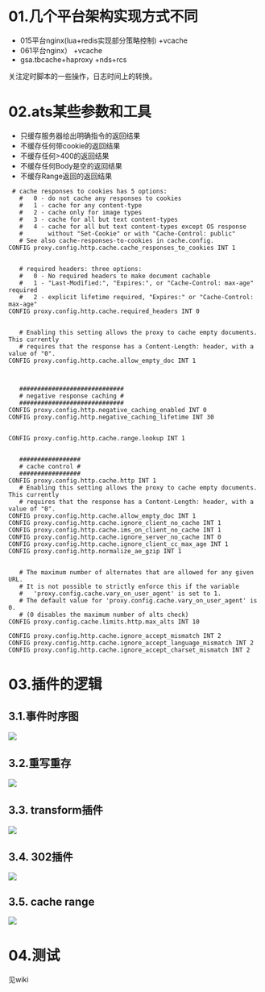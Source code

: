 # 01.几个平台架构实现方式不同

* 015平台nginx\(lua+redis实现部分策略控制\) +vcache
* 061平台nginx） +vcache
* gsa.tbcache+haproxy +nds+rcs

关注定时脚本的一些操作，日志时间上的转换。

# 02.ats某些参数和工具

* 只缓存服务器给出明确指令的返回结果
* 不缓存任何带cookie的返回结果
* 不缓存任何&gt;400的返回结果
* 不缓存任何Body是空的返回结果
* 不缓存Range返回的返回结果

```
 # cache responses to cookies has 5 options:
   #   0 - do not cache any responses to cookies
   #   1 - cache for any content-type
   #   2 - cache only for image types
   #   3 - cache for all but text content-types
   #   4 - cache for all but text content-types except OS response
   #       without "Set-Cookie" or with "Cache-Control: public"
   # See also cache-responses-to-cookies in cache.config.
CONFIG proxy.config.http.cache.cache_responses_to_cookies INT 1


   # required headers: three options:
   #   0 - No required headers to make document cachable
   #   1 - "Last-Modified:", "Expires:", or "Cache-Control: max-age" required
   #   2 - explicit lifetime required, "Expires:" or "Cache-Control: max-age"
CONFIG proxy.config.http.cache.required_headers INT 0


   # Enabling this setting allows the proxy to cache empty documents. This currently
   # requires that the response has a Content-Length: header, with a value of "0".
CONFIG proxy.config.http.cache.allow_empty_doc INT 1



   #############################
   # negative response caching #
   #############################
CONFIG proxy.config.http.negative_caching_enabled INT 0
CONFIG proxy.config.http.negative_caching_lifetime INT 30


CONFIG proxy.config.http.cache.range.lookup INT 1


   #################
   # cache control #
   #################
CONFIG proxy.config.http.cache.http INT 1
   # Enabling this setting allows the proxy to cache empty documents. This currently
   # requires that the response has a Content-Length: header, with a value of "0".
CONFIG proxy.config.http.cache.allow_empty_doc INT 1
CONFIG proxy.config.http.cache.ignore_client_no_cache INT 1
CONFIG proxy.config.http.cache.ims_on_client_no_cache INT 1
CONFIG proxy.config.http.cache.ignore_server_no_cache INT 0
CONFIG proxy.config.http.cache.ignore_client_cc_max_age INT 1
CONFIG proxy.config.http.normalize_ae_gzip INT 1


   # The maximum number of alternates that are allowed for any given URL.
   # It is not possible to strictly enforce this if the variable
   #   'proxy.config.cache.vary_on_user_agent' is set to 1.
   # The default value for 'proxy.config.cache.vary_on_user_agent' is 0.
   # (0 disables the maximum number of alts check)
CONFIG proxy.config.cache.limits.http.max_alts INT 10

CONFIG proxy.config.http.cache.ignore_accept_mismatch INT 2
CONFIG proxy.config.http.cache.ignore_accept_language_mismatch INT 2
CONFIG proxy.config.http.cache.ignore_accept_charset_mismatch INT 2
```

# 03.插件的逻辑


## 3.1.事件时序图
![](/assets/01.事件时序图.png)
## 3.2.重写重存
![](/assets/02.重写重存.png)
## 3.3. transform插件
![](/assets/03.transform插件.png)
## 3.4. 302插件
![](/assets/04.302插件.png)
## 3.5. cache range
![](/assets/05.cacherange.png)







# 04.测试

见wiki

